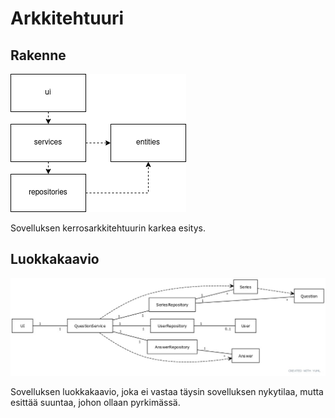 # Arkkitehtuuri

## Rakenne

![Arkkitehtuuri](./kuvat/architecture.png)

Sovelluksen kerrosarkkitehtuurin karkea esitys.

## Luokkakaavio

![Luokkakaavio](./kuvat/luokkakaavio.jpg)

Sovelluksen luokkakaavio, joka ei vastaa täysin sovelluksen nykytilaa, mutta esittää suuntaa, johon ollaan pyrkimässä.